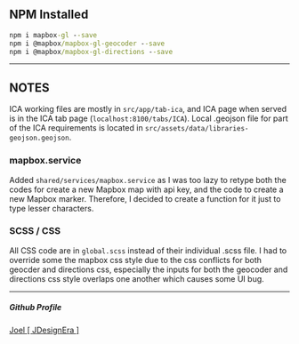 ## NPM Installed
```cmd
npm i mapbox-gl --save
npm i @mapbox/mapbox-gl-geocoder --save
npm i @mapbox/mapbox-gl-directions --save
```

***

## NOTES
ICA working files are mostly in `src/app/tab-ica`, and ICA page when served is in the ICA tab page (`localhost:8100/tabs/ICA`). Local .geojson file for part of the ICA requirements is located in `src/assets/data/libraries-geojson.geojson`.

### mapbox.service
Added `shared/services/mapbox.service` as I was too lazy to retype both the codes for create a new Mapbox map with api key, and the code to create a new Mapbox marker. Therefore, I decided to create a function for it just to type lesser characters.

### SCSS / CSS
All CSS code are in `global.scss` instead of their individual .scss file. I had to override some the mapbox css style due to the css conflicts for both geocder and directions css, especially the inputs for both the geocoder and directions css style overlaps one another which causes some UI bug.

***

##### Github Profile
[Joel [ JDesignEra ]](https://github.com/JDesignEra)
